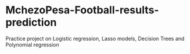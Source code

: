 # MchezoPesa-Football-results-prediction
Practice project on Logistic regression, Lasso models, Decision Trees and Polynomial regression
